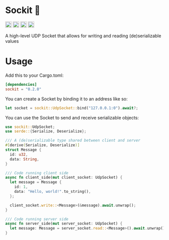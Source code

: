 # Sockit 🧦

[<img alt="github" src="https://img.shields.io/badge/github-wcygan/sockit-8da0cb?style=for-the-badge&labelColor=555555&logo=github" height="20">](https://github.com/wcygan/sockit)
[<img alt="crates.io" src="https://img.shields.io/crates/v/sockit.svg?style=for-the-badge&color=fc8d62&logo=rust" height="20">](https://crates.io/crates/sockit)
[<img alt="docs.rs" src="https://img.shields.io/badge/docs.rs-sockit-66c2a5?style=for-the-badge&labelColor=555555&logo=docs.rs" height="20">](https://docs.rs/sockit)
[<img alt="build status" src="https://img.shields.io/github/actions/workflow/status/wcygan/sockit/test.yml?branch=main&style=for-the-badge" height="20">](https://github.com/wcygan/sockit/actions?query=branch%3Amain)

A high-level UDP Socket that allows for writing and reading (de)serializable values

# Usage

Add this to your Cargo.toml:

```toml
[dependencies]
sockit = "0.2.0"
```

You can create a Socket by binding it to an address like so:

```rust
let socket = sockit::UdpSocket::bind("127.0.0.1:0").await?;
```

You can use the Socket to send and receive serializable objects:

```rust
use sockit::UdpSocket;
use serde::{Serialize, Deserialize};

/// A (de)serializable type shared between client and server
#[derive(Serialize, Deserialize)]
struct Message {
  id: u32,
  data: String,
}

/// Code running client side
async fn client_side(mut client_socket: UdpSocket) {
  let message = Message {
    id: 1,
    data: "Hello, world!".to_string(),
  };

  client_socket.write::<Message>(&message).await.unwrap();
}

/// Code running server side
async fn server_side(mut server_socket: UdpSocket) {
  let message: Message = server_socket.read::<Message>().await.unwrap().unwrap();
}
```

